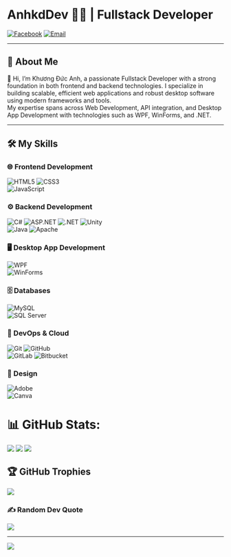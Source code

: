 # AnhkdDev 👨‍💻 | Fullstack Developer
[![Facebook](https://img.shields.io/badge/Facebook-%231877F2.svg?logo=Facebook&logoColor=white)](https://www.facebook.com/ducanh.khuong.1414/)
[![Email](https://img.shields.io/badge/Email-D14836?logo=gmail&logoColor=white)](mailto:khuongducanh.kda@gmail.com)

---
## 🚀 About Me
👋 Hi, I’m Khương Đức Anh, a passionate Fullstack Developer with a strong foundation in both frontend and backend technologies. I specialize in building scalable, efficient web applications and robust desktop software using modern frameworks and tools.<br>
  My expertise spans across Web Development, API integration, and Desktop App Development with technologies such as WPF, WinForms, and .NET.

---

## 🛠️ My Skills

### 🌐 Frontend Development
![HTML5](https://img.shields.io/badge/html5-%23E34F26.svg?style=for-the-badge&logo=html5&logoColor=white)
![CSS3](https://img.shields.io/badge/css3-%231572B6.svg?style=for-the-badge&logo=css3&logoColor=white)<br>
![JavaScript](https://img.shields.io/badge/JavaScript-F7DF1E?logo=javascript&logoColor=black&style=for-the-badge)

### ⚙️ Backend Development
![C#](https://img.shields.io/badge/c%23-%23239120.svg?style=for-the-badge&logo=csharp&logoColor=white)
![ASP.NET](https://img.shields.io/badge/ASP.NET-512BD4?logo=dotnet&logoColor=white&style=for-the-badge)
![.NET](https://img.shields.io/badge/.NET-5C2D91?style=for-the-badge&logo=.net&logoColor=white)
![Unity](https://img.shields.io/badge/unity-%23000000.svg?style=for-the-badge&logo=unity&logoColor=white)<br>
![Java](https://img.shields.io/badge/java-%23ED8B00.svg?style=for-the-badge&logo=openjdk&logoColor=white)
![Apache](https://img.shields.io/badge/apache-%23D42029.svg?style=for-the-badge&logo=apache&logoColor=white)

### 🖥️ Desktop App Development
![WPF](https://img.shields.io/badge/WPF-%235C2D91.svg?style=for-the-badge&logo=.net&logoColor=white)<br>
![WinForms](https://img.shields.io/badge/WinForms-%235C2D91.svg?style=for-the-badge&logo=windows&logoColor=white)

### 🗄️ Databases
![MySQL](https://img.shields.io/badge/mysql-4479A1.svg?style=for-the-badge&logo=mysql&logoColor=white)<br>
![SQL Server](https://img.shields.io/badge/-SQL%20Server-CC2927?logo=microsoft-sql-server&logoColor=white&style=for-the-badge)

### 🚀 DevOps & Cloud
![Git](https://img.shields.io/badge/git-%23F05033.svg?style=for-the-badge&logo=git&logoColor=white)
![GitHub](https://img.shields.io/badge/github-%23121011.svg?style=for-the-badge&logo=github&logoColor=white)<br>
![GitLab](https://img.shields.io/badge/gitlab-%23181717.svg?style=for-the-badge&logo=gitlab&logoColor=white)
![Bitbucket](https://img.shields.io/badge/bitbucket-%230047B3.svg?style=for-the-badge&logo=bitbucket&logoColor=white)

### 🎨 Design
![Adobe](https://img.shields.io/badge/adobe-%23FF0000.svg?style=for-the-badge&logo=adobe&logoColor=white)<br>
![Canva](https://img.shields.io/badge/Canva-%2300C4CC.svg?style=for-the-badge&logo=Canva&logoColor=white)

# 📊 GitHub Stats:
![](https://github-readme-stats.vercel.app/api?username=kdadeptrai&theme=dark&hide_border=false&include_all_commits=false&count_private=false)
![](https://nirzak-streak-stats.vercel.app/?user=kdadeptrai&theme=dark&hide_border=false)
![](https://github-readme-stats.vercel.app/api/top-langs/?username=kdadeptrai&theme=dark&hide_border=false&include_all_commits=false&count_private=false&layout=compact)

## 🏆 GitHub Trophies
![](https://github-profile-trophy.vercel.app/?username=kdadeptrai&theme=radical&no-frame=false&no-bg=true&margin-w=4)

### ✍️ Random Dev Quote
![](https://quotes-github-readme.vercel.app/api?type=horizontal&theme=radical)

---
[![](https://visitcount.itsvg.in/api?id=kdadeptrai&icon=0&color=0)](https://visitcount.itsvg.in)

<!-- Proudly created with GPRM ( https://gprm.itsvg.in ) -->
